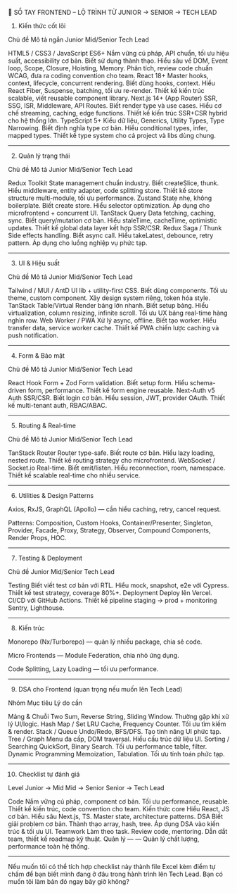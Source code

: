 📒 SỔ TAY FRONTEND – LỘ TRÌNH TỪ JUNIOR → SENIOR → TECH LEAD

1. Kiến thức cốt lõi

Chủ đề	Mô tả ngắn	Junior	Mid/Senior	Tech Lead

HTML5 / CSS3 / JavaScript ES6+	Nắm vững cú pháp, API chuẩn, tối ưu hiệu suất, accessibility cơ bản.	Biết sử dụng thành thạo.	Hiểu sâu về DOM, Event loop, Scope, Closure, Hoisting, Memory.	Phân tích, review code chuẩn WCAG, đưa ra coding convention cho team.
React 18+	Master hooks, context, lifecycle, concurrent rendering.	Biết dùng hooks, context.	Hiểu React Fiber, Suspense, batching, tối ưu re-render.	Thiết kế kiến trúc scalable, viết reusable component library.
Next.js 14+ (App Router)	SSR, SSG, ISR, Middleware, API Routes.	Biết render type và use cases.	Hiểu cơ chế streaming, caching, edge functions.	Thiết kế kiến trúc SSR+CSR hybrid cho hệ thống lớn.
TypeScript 5+	Kiểu dữ liệu, Generics, Utility Types, Type Narrowing.	Biết định nghĩa type cơ bản.	Hiểu conditional types, infer, mapped types.	Thiết kế type system cho cả project và libs dùng chung.



---

2. Quản lý trạng thái

Chủ đề	Mô tả	Junior	Mid/Senior	Tech Lead

Redux Toolkit	State management chuẩn industry.	Biết createSlice, thunk.	Hiểu middleware, entity adapter, code splitting store.	Thiết kế store structure multi-module, tối ưu performance.
Zustand	State nhẹ, không boilerplate.	Biết create store.	Hiểu selector optimization.	Áp dụng cho microfrontend + concurrent UI.
TanStack Query	Data fetching, caching, sync.	Biết query/mutation cơ bản.	Hiểu staleTime, cacheTime, optimistic updates.	Thiết kế global data layer kết hợp SSR/CSR.
Redux Saga / Thunk	Side effects handling.	Biết async call.	Hiểu takeLatest, debounce, retry pattern.	Áp dụng cho luồng nghiệp vụ phức tạp.



---

3. UI & Hiệu suất

Chủ đề	Mô tả	Junior	Mid/Senior	Tech Lead

Tailwind / MUI / AntD	UI lib + utility-first CSS.	Biết dùng components.	Tối ưu theme, custom component.	Xây design system riêng, token hóa style.
TanStack Table/Virtual	Render bảng lớn nhanh.	Biết setup bảng.	Hiểu virtualization, column resizing, infinite scroll.	Tối ưu UX bảng real-time hàng nghìn row.
Web Worker / PWA	Xử lý async, offline.	Biết tạo worker.	Hiểu transfer data, service worker cache.	Thiết kế PWA chiến lược caching và push notification.



---

4. Form & Bảo mật

Chủ đề	Mô tả	Junior	Mid/Senior	Tech Lead

React Hook Form + Zod	Form validation.	Biết setup form.	Hiểu schema-driven form, performance.	Thiết kế form engine reusable.
Next-Auth v5	Auth SSR/CSR.	Biết login cơ bản.	Hiểu session, JWT, provider OAuth.	Thiết kế multi-tenant auth, RBAC/ABAC.



---

5. Routing & Real-time

Chủ đề	Mô tả	Junior	Mid/Senior	Tech Lead

TanStack Router	Router type-safe.	Biết route cơ bản.	Hiểu lazy loading, nested route.	Thiết kế routing strategy cho microfrontend.
WebSocket / Socket.io	Real-time.	Biết emit/listen.	Hiểu reconnection, room, namespace.	Thiết kế scalable real-time cho nhiều service.



---

6. Utilities & Design Patterns

Axios, RxJS, GraphQL (Apollo) — cần hiểu caching, retry, cancel request.

Patterns: Composition, Custom Hooks, Container/Presenter, Singleton, Provider, Facade, Proxy, Strategy, Observer, Compound Components, Render Props, HOC.



---

7. Testing & Deployment

Chủ đề	Junior	Mid/Senior	Tech Lead

Testing	Biết viết test cơ bản với RTL.	Hiểu mock, snapshot, e2e với Cypress.	Thiết kế test strategy, coverage 80%+.
Deployment	Deploy lên Vercel.	CI/CD với GitHub Actions.	Thiết kế pipeline staging → prod + monitoring Sentry, Lighthouse.



---

8. Kiến trúc

Monorepo (Nx/Turborepo) — quản lý nhiều package, chia sẻ code.

Micro Frontends — Module Federation, chia nhỏ ứng dụng.

Code Splitting, Lazy Loading — tối ưu performance.



---

9. DSA cho Frontend (quan trọng nếu muốn lên Tech Lead)

Nhóm	Mục tiêu	Lý do cần

Mảng & Chuỗi	Two Sum, Reverse String, Sliding Window.	Thường gặp khi xử lý UI/logic.
Hash Map / Set	LRU Cache, Frequency Counter.	Tối ưu tìm kiếm & render.
Stack / Queue	Undo/Redo, BFS/DFS.	Tạo tính năng UI phức tạp.
Tree / Graph	Menu đa cấp, DOM traversal.	Hiểu cấu trúc dữ liệu UI.
Sorting / Searching	QuickSort, Binary Search.	Tối ưu performance table, filter.
Dynamic Programming	Memoization, Tabulation.	Tối ưu tính toán phức tạp.



---

10. Checklist tự đánh giá

Level	Junior → Mid	Mid → Senior	Senior → Tech Lead

Code	Nắm vững cú pháp, component cơ bản.	Tối ưu performance, reusable.	Thiết kế kiến trúc, code convention cho team.
Kiến thức core	Hiểu React, JS cơ bản.	Hiểu sâu Next.js, TS.	Master state, architecture patterns.
DSA	Biết giải problem cơ bản.	Thành thạo array, hash, tree.	Áp dụng DSA vào kiến trúc & tối ưu UI.
Teamwork	Làm theo task.	Review code, mentoring.	Dẫn dắt team, thiết kế roadmap kỹ thuật.
Quản lý	—	—	Quản lý chất lượng, performance toàn hệ thống.



---

Nếu muốn tôi có thể tích hợp checklist này thành file Excel kèm điểm tự chấm để bạn biết mình đang ở đâu trong hành trình lên Tech Lead.
Bạn có muốn tôi làm bản đó ngay bây giờ không?

